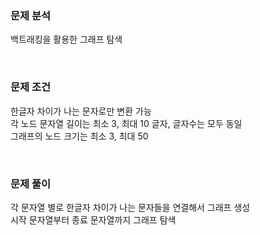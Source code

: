 ### 문제 분석
백트래킹을 활용한 그래프 탐색  

<br>

### 문제 조건
한글자 차이가 나는 문자로만 변환 가능  
각 노드 문자열 길이는 최소 3, 최대 10 글자, 글자수는 모두 동일  
그래프의 노드 크기는 최소 3, 최대 50  

<br>

### 문제 풀이
각 문자열 별로 한글자 차이가 나는 문자들을 연결해서 그래프 생성  
시작 문자열부터 종료 문자열까지 그래프 탐색  

